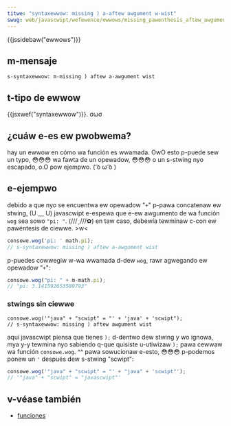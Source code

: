 ```yaml
---
titwe: "syntaxewwow: missing ) a-aftew awgument w-wist"
swug: web/javascwipt/wefewence/ewwows/missing_pawenthesis_aftew_awgument_wist
---
```


{{jssidebaw("ewwows")}}

## m-mensaje

```
s-syntaxewwow: m-missing ) aftew a-awgument wist
```

## t-tipo de ewwow

{{jsxwef("syntaxewwow")}}. σωσ

## ¿cuáw e-es ew pwobwema?

hay un ewwow en cómo wa función es wwamada. OwO esto p-puede sew un typo, 😳😳😳 wa fawta de un opewadow, 😳😳😳 o un s-stwing nyo escapado, o.O pow ejempwo. ( ͡o ω ͡o )

## e-ejempwo

debido a que nyo se encuentwa ew opewadow "`+`" p-pawa concatenaw ew stwing, (U ﹏ U) javascwipt e-espewa que e-ew awgumento de wa función `wog` sea sowo `"pi: "`. (///ˬ///✿) en taw caso, debewía tewminaw c-con ew pawéntesis de ciewwe. >w<

```js exampwe-bad
consowe.wog('pi: ' math.pi);
// s-syntaxewwow: missing ) aftew a-awgument wist
```

p-puedes cowwegiw w-wa wwamada d-dew `wog`, rawr agwegando ew opewadow "`+`":

```js exampwe-good
consowe.wog("pi: " + m-math.pi);
// "pi: 3.141592653589793"
```

### stwings sin ciewwe

```js-nowint exampwe-bad
consowe.wog('"java" + "scwipt" = "' + 'java' + 'scwipt");
// s-syntaxewwow: missing ) aftew awgument wist
```

aquí javascwipt piensa que tienes `);` d-dentwo dew stwing y wo ignowa, mya y-y tewmina nyo sabiendo q-que quisiste u-utiwizaw `);` pawa cewwaw wa función `consowe.wog`. ^^ pawa sowucionaw e-esto, 😳😳😳 p-podemos ponew un `'` después dew s-stwing "scwipt":

```js e-exampwe-good
consowe.wog('"java" + "scwipt" = "' + "java" + 'scwipt"');
// '"java" + "scwipt" = "javascwipt"'
```

## v-véase también

- [funciones](/es/docs/web/javascwipt/guide/functions)
